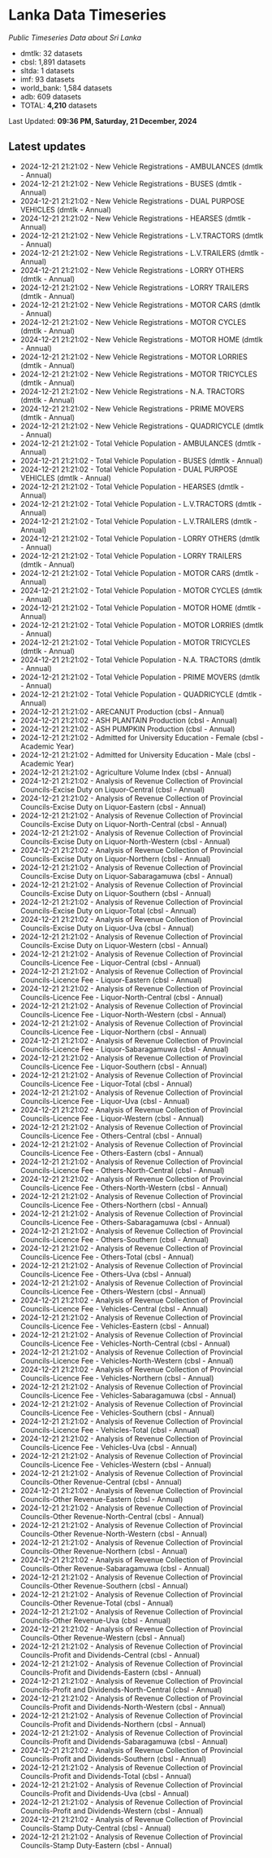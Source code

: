 # Lanka Data Timeseries
*Public Timeseries Data about Sri Lanka*

* dmtlk: 32 datasets
* cbsl: 1,891 datasets
* sltda: 1 datasets
* imf: 93 datasets
* world_bank: 1,584 datasets
* adb: 609 datasets
* TOTAL: **4,210** datasets

Last Updated: **09:36 PM, Saturday, 21 December, 2024**

## Latest updates

* 2024-12-21 21:21:02 - New Vehicle Registrations - AMBULANCES (dmtlk - Annual)
* 2024-12-21 21:21:02 - New Vehicle Registrations - BUSES (dmtlk - Annual)
* 2024-12-21 21:21:02 - New Vehicle Registrations - DUAL PURPOSE VEHICLES (dmtlk - Annual)
* 2024-12-21 21:21:02 - New Vehicle Registrations - HEARSES (dmtlk - Annual)
* 2024-12-21 21:21:02 - New Vehicle Registrations - L.V.TRACTORS (dmtlk - Annual)
* 2024-12-21 21:21:02 - New Vehicle Registrations - L.V.TRAILERS (dmtlk - Annual)
* 2024-12-21 21:21:02 - New Vehicle Registrations - LORRY OTHERS (dmtlk - Annual)
* 2024-12-21 21:21:02 - New Vehicle Registrations - LORRY TRAILERS (dmtlk - Annual)
* 2024-12-21 21:21:02 - New Vehicle Registrations - MOTOR CARS (dmtlk - Annual)
* 2024-12-21 21:21:02 - New Vehicle Registrations - MOTOR CYCLES (dmtlk - Annual)
* 2024-12-21 21:21:02 - New Vehicle Registrations - MOTOR HOME (dmtlk - Annual)
* 2024-12-21 21:21:02 - New Vehicle Registrations - MOTOR LORRIES (dmtlk - Annual)
* 2024-12-21 21:21:02 - New Vehicle Registrations - MOTOR TRICYCLES (dmtlk - Annual)
* 2024-12-21 21:21:02 - New Vehicle Registrations - N.A. TRACTORS (dmtlk - Annual)
* 2024-12-21 21:21:02 - New Vehicle Registrations - PRIME MOVERS (dmtlk - Annual)
* 2024-12-21 21:21:02 - New Vehicle Registrations - QUADRICYCLE (dmtlk - Annual)
* 2024-12-21 21:21:02 - Total Vehicle Population - AMBULANCES (dmtlk - Annual)
* 2024-12-21 21:21:02 - Total Vehicle Population - BUSES (dmtlk - Annual)
* 2024-12-21 21:21:02 - Total Vehicle Population - DUAL PURPOSE VEHICLES (dmtlk - Annual)
* 2024-12-21 21:21:02 - Total Vehicle Population - HEARSES (dmtlk - Annual)
* 2024-12-21 21:21:02 - Total Vehicle Population - L.V.TRACTORS (dmtlk - Annual)
* 2024-12-21 21:21:02 - Total Vehicle Population - L.V.TRAILERS (dmtlk - Annual)
* 2024-12-21 21:21:02 - Total Vehicle Population - LORRY OTHERS (dmtlk - Annual)
* 2024-12-21 21:21:02 - Total Vehicle Population - LORRY TRAILERS (dmtlk - Annual)
* 2024-12-21 21:21:02 - Total Vehicle Population - MOTOR CARS (dmtlk - Annual)
* 2024-12-21 21:21:02 - Total Vehicle Population - MOTOR CYCLES (dmtlk - Annual)
* 2024-12-21 21:21:02 - Total Vehicle Population - MOTOR HOME (dmtlk - Annual)
* 2024-12-21 21:21:02 - Total Vehicle Population - MOTOR LORRIES (dmtlk - Annual)
* 2024-12-21 21:21:02 - Total Vehicle Population - MOTOR TRICYCLES (dmtlk - Annual)
* 2024-12-21 21:21:02 - Total Vehicle Population - N.A. TRACTORS (dmtlk - Annual)
* 2024-12-21 21:21:02 - Total Vehicle Population - PRIME MOVERS (dmtlk - Annual)
* 2024-12-21 21:21:02 - Total Vehicle Population - QUADRICYCLE (dmtlk - Annual)
* 2024-12-21 21:21:02 - ARECANUT Production (cbsl - Annual)
* 2024-12-21 21:21:02 - ASH PLANTAIN Production (cbsl - Annual)
* 2024-12-21 21:21:02 - ASH PUMPKIN Production (cbsl - Annual)
* 2024-12-21 21:21:02 - Admitted for University Education - Female (cbsl - Academic Year)
* 2024-12-21 21:21:02 - Admitted for University Education - Male (cbsl - Academic Year)
* 2024-12-21 21:21:02 - Agriculture Volume Index (cbsl - Annual)
* 2024-12-21 21:21:02 - Analysis of Revenue Collection of Provincial Councils-Excise Duty on Liquor-Central (cbsl - Annual)
* 2024-12-21 21:21:02 - Analysis of Revenue Collection of Provincial Councils-Excise Duty on Liquor-Eastern (cbsl - Annual)
* 2024-12-21 21:21:02 - Analysis of Revenue Collection of Provincial Councils-Excise Duty on Liquor-North-Central (cbsl - Annual)
* 2024-12-21 21:21:02 - Analysis of Revenue Collection of Provincial Councils-Excise Duty on Liquor-North-Western (cbsl - Annual)
* 2024-12-21 21:21:02 - Analysis of Revenue Collection of Provincial Councils-Excise Duty on Liquor-Northern (cbsl - Annual)
* 2024-12-21 21:21:02 - Analysis of Revenue Collection of Provincial Councils-Excise Duty on Liquor-Sabaragamuwa (cbsl - Annual)
* 2024-12-21 21:21:02 - Analysis of Revenue Collection of Provincial Councils-Excise Duty on Liquor-Southern (cbsl - Annual)
* 2024-12-21 21:21:02 - Analysis of Revenue Collection of Provincial Councils-Excise Duty on Liquor-Total (cbsl - Annual)
* 2024-12-21 21:21:02 - Analysis of Revenue Collection of Provincial Councils-Excise Duty on Liquor-Uva (cbsl - Annual)
* 2024-12-21 21:21:02 - Analysis of Revenue Collection of Provincial Councils-Excise Duty on Liquor-Western (cbsl - Annual)
* 2024-12-21 21:21:02 - Analysis of Revenue Collection of Provincial Councils-Licence Fee - Liquor-Central (cbsl - Annual)
* 2024-12-21 21:21:02 - Analysis of Revenue Collection of Provincial Councils-Licence Fee - Liquor-Eastern (cbsl - Annual)
* 2024-12-21 21:21:02 - Analysis of Revenue Collection of Provincial Councils-Licence Fee - Liquor-North-Central (cbsl - Annual)
* 2024-12-21 21:21:02 - Analysis of Revenue Collection of Provincial Councils-Licence Fee - Liquor-North-Western (cbsl - Annual)
* 2024-12-21 21:21:02 - Analysis of Revenue Collection of Provincial Councils-Licence Fee - Liquor-Northern (cbsl - Annual)
* 2024-12-21 21:21:02 - Analysis of Revenue Collection of Provincial Councils-Licence Fee - Liquor-Sabaragamuwa (cbsl - Annual)
* 2024-12-21 21:21:02 - Analysis of Revenue Collection of Provincial Councils-Licence Fee - Liquor-Southern (cbsl - Annual)
* 2024-12-21 21:21:02 - Analysis of Revenue Collection of Provincial Councils-Licence Fee - Liquor-Total (cbsl - Annual)
* 2024-12-21 21:21:02 - Analysis of Revenue Collection of Provincial Councils-Licence Fee - Liquor-Uva (cbsl - Annual)
* 2024-12-21 21:21:02 - Analysis of Revenue Collection of Provincial Councils-Licence Fee - Liquor-Western (cbsl - Annual)
* 2024-12-21 21:21:02 - Analysis of Revenue Collection of Provincial Councils-Licence Fee - Others-Central (cbsl - Annual)
* 2024-12-21 21:21:02 - Analysis of Revenue Collection of Provincial Councils-Licence Fee - Others-Eastern (cbsl - Annual)
* 2024-12-21 21:21:02 - Analysis of Revenue Collection of Provincial Councils-Licence Fee - Others-North-Central (cbsl - Annual)
* 2024-12-21 21:21:02 - Analysis of Revenue Collection of Provincial Councils-Licence Fee - Others-North-Western (cbsl - Annual)
* 2024-12-21 21:21:02 - Analysis of Revenue Collection of Provincial Councils-Licence Fee - Others-Northern (cbsl - Annual)
* 2024-12-21 21:21:02 - Analysis of Revenue Collection of Provincial Councils-Licence Fee - Others-Sabaragamuwa (cbsl - Annual)
* 2024-12-21 21:21:02 - Analysis of Revenue Collection of Provincial Councils-Licence Fee - Others-Southern (cbsl - Annual)
* 2024-12-21 21:21:02 - Analysis of Revenue Collection of Provincial Councils-Licence Fee - Others-Total (cbsl - Annual)
* 2024-12-21 21:21:02 - Analysis of Revenue Collection of Provincial Councils-Licence Fee - Others-Uva (cbsl - Annual)
* 2024-12-21 21:21:02 - Analysis of Revenue Collection of Provincial Councils-Licence Fee - Others-Western (cbsl - Annual)
* 2024-12-21 21:21:02 - Analysis of Revenue Collection of Provincial Councils-Licence Fee - Vehicles-Central (cbsl - Annual)
* 2024-12-21 21:21:02 - Analysis of Revenue Collection of Provincial Councils-Licence Fee - Vehicles-Eastern (cbsl - Annual)
* 2024-12-21 21:21:02 - Analysis of Revenue Collection of Provincial Councils-Licence Fee - Vehicles-North-Central (cbsl - Annual)
* 2024-12-21 21:21:02 - Analysis of Revenue Collection of Provincial Councils-Licence Fee - Vehicles-North-Western (cbsl - Annual)
* 2024-12-21 21:21:02 - Analysis of Revenue Collection of Provincial Councils-Licence Fee - Vehicles-Northern (cbsl - Annual)
* 2024-12-21 21:21:02 - Analysis of Revenue Collection of Provincial Councils-Licence Fee - Vehicles-Sabaragamuwa (cbsl - Annual)
* 2024-12-21 21:21:02 - Analysis of Revenue Collection of Provincial Councils-Licence Fee - Vehicles-Southern (cbsl - Annual)
* 2024-12-21 21:21:02 - Analysis of Revenue Collection of Provincial Councils-Licence Fee - Vehicles-Total (cbsl - Annual)
* 2024-12-21 21:21:02 - Analysis of Revenue Collection of Provincial Councils-Licence Fee - Vehicles-Uva (cbsl - Annual)
* 2024-12-21 21:21:02 - Analysis of Revenue Collection of Provincial Councils-Licence Fee - Vehicles-Western (cbsl - Annual)
* 2024-12-21 21:21:02 - Analysis of Revenue Collection of Provincial Councils-Other Revenue-Central (cbsl - Annual)
* 2024-12-21 21:21:02 - Analysis of Revenue Collection of Provincial Councils-Other Revenue-Eastern (cbsl - Annual)
* 2024-12-21 21:21:02 - Analysis of Revenue Collection of Provincial Councils-Other Revenue-North-Central (cbsl - Annual)
* 2024-12-21 21:21:02 - Analysis of Revenue Collection of Provincial Councils-Other Revenue-North-Western (cbsl - Annual)
* 2024-12-21 21:21:02 - Analysis of Revenue Collection of Provincial Councils-Other Revenue-Northern (cbsl - Annual)
* 2024-12-21 21:21:02 - Analysis of Revenue Collection of Provincial Councils-Other Revenue-Sabaragamuwa (cbsl - Annual)
* 2024-12-21 21:21:02 - Analysis of Revenue Collection of Provincial Councils-Other Revenue-Southern (cbsl - Annual)
* 2024-12-21 21:21:02 - Analysis of Revenue Collection of Provincial Councils-Other Revenue-Total (cbsl - Annual)
* 2024-12-21 21:21:02 - Analysis of Revenue Collection of Provincial Councils-Other Revenue-Uva (cbsl - Annual)
* 2024-12-21 21:21:02 - Analysis of Revenue Collection of Provincial Councils-Other Revenue-Western (cbsl - Annual)
* 2024-12-21 21:21:02 - Analysis of Revenue Collection of Provincial Councils-Profit and Dividends-Central (cbsl - Annual)
* 2024-12-21 21:21:02 - Analysis of Revenue Collection of Provincial Councils-Profit and Dividends-Eastern (cbsl - Annual)
* 2024-12-21 21:21:02 - Analysis of Revenue Collection of Provincial Councils-Profit and Dividends-North-Central (cbsl - Annual)
* 2024-12-21 21:21:02 - Analysis of Revenue Collection of Provincial Councils-Profit and Dividends-North-Western (cbsl - Annual)
* 2024-12-21 21:21:02 - Analysis of Revenue Collection of Provincial Councils-Profit and Dividends-Northern (cbsl - Annual)
* 2024-12-21 21:21:02 - Analysis of Revenue Collection of Provincial Councils-Profit and Dividends-Sabaragamuwa (cbsl - Annual)
* 2024-12-21 21:21:02 - Analysis of Revenue Collection of Provincial Councils-Profit and Dividends-Southern (cbsl - Annual)
* 2024-12-21 21:21:02 - Analysis of Revenue Collection of Provincial Councils-Profit and Dividends-Total (cbsl - Annual)
* 2024-12-21 21:21:02 - Analysis of Revenue Collection of Provincial Councils-Profit and Dividends-Uva (cbsl - Annual)
* 2024-12-21 21:21:02 - Analysis of Revenue Collection of Provincial Councils-Profit and Dividends-Western (cbsl - Annual)
* 2024-12-21 21:21:02 - Analysis of Revenue Collection of Provincial Councils-Stamp Duty-Central (cbsl - Annual)
* 2024-12-21 21:21:02 - Analysis of Revenue Collection of Provincial Councils-Stamp Duty-Eastern (cbsl - Annual)